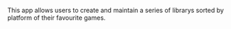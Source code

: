 This app allows users to create and maintain a series of librarys sorted by platform of their favourite games. 
